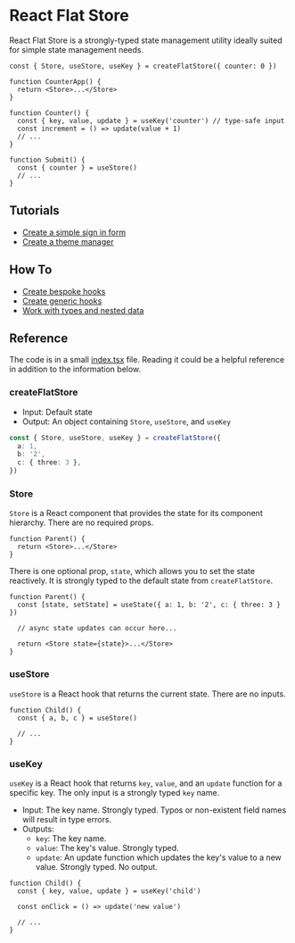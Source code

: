 # React Flat Store

React Flat Store is a strongly-typed state management utility ideally suited for simple state management needs.

```tsx
const { Store, useStore, useKey } = createFlatStore({ counter: 0 })

function CounterApp() {
  return <Store>...</Store>
}

function Counter() {
  const { key, value, update } = useKey('counter') // type-safe input
  const increment = () => update(value + 1)
  // ...
}

function Submit() {
  const { counter } = useStore()
  // ...
}
```

## Tutorials

- [Create a simple sign in form](/tests/tutorials/signInForm.tsx)
- [Create a theme manager](/tests/tutorials/theme.tsx)

## How To

- [Create bespoke hooks](/tests/howTo/bespokeHooks.tsx)
- [Create generic hooks](/tests/howTo/genericHooks.tsx)
- [Work with types and nested data](/tests/howTo/nestedData.tsx)

## Reference

The code is in a small [index.tsx](/index.tsx) file. Reading it could be a helpful reference in addition to the information below.

### createFlatStore

- Input: Default state
- Output: An object containing `Store`, `useStore`, and `useKey`

```ts
const { Store, useStore, useKey } = createFlatStore({
  a: 1,
  b: '2',
  c: { three: 3 },
})
```

### Store

`Store` is a React component that provides the state for its component hierarchy. There are no required props.

```tsx
function Parent() {
  return <Store>...</Store>
}
```

There is one optional prop, `state`, which allows you to set the state reactively. It is strongly typed to the default state from `createFlatStore`.

```tsx
function Parent() {
  const [state, setState] = useState({ a: 1, b: '2', c: { three: 3 } })

  // async state updates can occur here...

  return <Store state={state}>...</Store>
}
```

### useStore

`useStore` is a React hook that returns the current state. There are no inputs.

```tsx
function Child() {
  const { a, b, c } = useStore()

  // ...
}
```

### useKey

`useKey` is a React hook that returns `key`, `value`, and an `update` function for a specific key. The only input is a strongly typed `key` name.

- Input: The key name. Strongly typed. Typos or non-existent field names will result in type errors.
- Outputs:
  - `key`: The key name.
  - `value`: The key's value. Strongly typed.
  - `update`: An update function which updates the key's value to a new value. Strongly typed. No output.

```tsx
function Child() {
  const { key, value, update } = useKey('child')

  const onClick = () => update('new value')

  // ...
}
```
